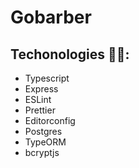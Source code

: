 # Gobarber

## Techonologies 👨‍💻:

- Typescript
- Express
- ESLint
- Prettier
- Editorconfig
- Postgres
- TypeORM
- bcryptjs
